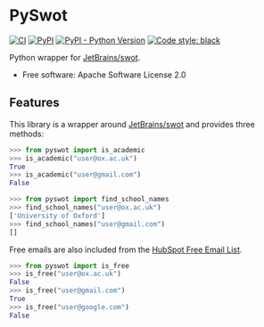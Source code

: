 # PySwot

[![CI](https://github.com/DIAGNijmegen/rse-pyswot/actions/workflows/ci.yml/badge.svg?branch=main)](https://github.com/DIAGNijmegen/rse-pyswot/actions/workflows/ci.yml?query=branch%3Amain)
[![PyPI](https://img.shields.io/pypi/v/pyswot)](https://pypi.org/project/pyswot/)
[![PyPI - Python Version](https://img.shields.io/pypi/pyversions/pyswot)](https://pypi.org/project/pyswot/)
[![Code style: black](https://img.shields.io/badge/code%20style-black-000000.svg)](https://github.com/psf/black)

Python wrapper for [JetBrains/swot](https://github.com/JetBrains/swot).

  - Free software: Apache Software License 2.0

## Features

This library is a wrapper around
[JetBrains/swot](https://github.com/JetBrains/swot)
and provides three methods:

```python
>>> from pyswot import is_academic
>>> is_academic("user@ox.ac.uk")
True
>>> is_academic("user@gmail.com")
False
```

```python
>>> from pyswot import find_school_names
>>> find_school_names("user@ox.ac.uk")
['University of Oxford']
>>> find_school_names("user@gmail.com")
[]
```

Free emails are also included from the
[HubSpot Free Email List](https://knowledge.hubspot.com/forms/what-domains-are-blocked-when-using-the-forms-email-domains-to-block-feature).

```python
>>> from pyswot import is_free
>>> is_free("user@ox.ac.uk")
False
>>> is_free("user@gmail.com")
True
>>> is_free("user@google.com")
False
```
